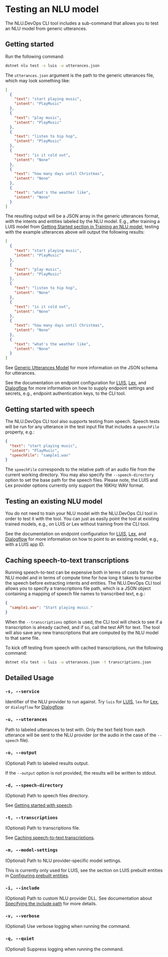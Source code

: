 # Testing an NLU model

The NLU.DevOps CLI tool includes a sub-command that allows you to test an NLU model from generic utterances.

## Getting started

Run the following command:
```bash
dotnet nlu test -s luis -u utterances.json
```

The `utterances.json` argument is the path to the generic utterances file, which may look something like:
```json
[
  {
    "text": "start playing music",
    "intent": "PlayMusic"
  },
  {
    "text": "play music",
    "intent": "PlayMusic"
  },
  {
    "text": "listen to hip hop",
    "intent": "PlayMusic"
  },
  {
    "text": "is it cold out",
    "intent": "None"
  },
  {
    "text": "how many days until Christmas",
    "intent": "None"
  },
  {
    "text": "what's the weather like",
    "intent": "None"
  }
]
```

The resulting output will be a JSON array in the generic utterances format, with the intents and entities labeled by the NLU model. E.g., after training a LUIS model from [Getting Started section in Training an NLU model](Train.md#getting-started), testing with the example utterances above will output the following results:

```json
[
  {
    "text": "start playing music",
    "intent": "PlayMusic"
  },
  {
    "text": "play music",
    "intent": "PlayMusic"
  },
  {
    "text": "listen to hip hop",
    "intent": "None"
  },
  {
    "text": "is it cold out",
    "intent": "None"
  },
  {
    "text": "how many days until Christmas",
    "intent": "None"
  },
  {
    "text": "what's the weather like",
    "intent": "None"
  }
]
```

See [Generic Utterances Model](GenericUtterances.md) for more information on the JSON schema for utterances.

See the documentation on endpoint configuration for [LUIS](LuisEndpointConfiguration.md), [Lex](LexEndpointConfiguration.md), and [Dialogflow](DialogflowEndpointConfiguration.md) for more information on how to supply endpoint settings and secrets, e.g., endpoint authentication keys, to the CLI tool.

## Getting started with speech

The NLU.DevOps CLI tool also supports testing from speech. Speech tests will be run for any utterance in the test input file that includes a `speechFile` property, e.g.:

```json
{
  "text": "start playing music",
  "intent": "PlayMusic",
  "speechFile": "sample1.wav"
}
```

The `speechFile` corresponds to the relative path of an audio file from the current working directory. You may also specify the `--speech-directory` option to set the base path for the speech files. Please note, the LUIS and Lex provider options currently only support the 16KHz WAV format.

## Testing an existing NLU model

You do not need to train your NLU model with the NLU.DevOps CLI tool in order to test it with the tool. You can just as easily point the tool at existing trained models, e.g., on LUIS or Lex without training from the CLI tool.

See the documentation on endpoint configuration for [LUIS](LuisEndpointConfiguration.md), [Lex](LexEndpointConfiguration.md), and [Dialogflow](DialogflowEndpointConfiguration.md) for more information on how to point to an existing model, e.g., with a LUIS app ID.

## Caching speech-to-text transcriptions

Running speech-to-text can be expensive both in terms of costs for the NLU model and in terms of compute time for how long it takes to transcribe the speech before extracting intents and entities. The NLU.DevOps CLI tool allows you to specify a transcriptions file path, which is a JSON object containing a mapping of speech file names to transcribed text, e.g.:

```json
{
  "sample1.wav": "Start playing music."
}
```

When the `--transcriptions` option is used, the CLI tool will check to see if a transcription is already cached, and if so, call the test API for text. The tool will also save any new transcriptions that are computed by the NLU model to that same file.

To kick off testing from speech with cached transcriptions, run the following command:

```bash
dotnet nlu test -s luis -u utterances.json -t transcriptions.json
```

## Detailed Usage

### `-s, --service`
Identifier of the NLU provider to run against. Try `luis` for [LUIS](https://www.luis.ai), `lex` for [Lex](https://aws.amazon.com/lex/), or `dialogflow` for [Dialogflow](https://dialogflow.com).

### `-u, --utterances`
Path to labeled utterances to test with. Only the text field from each utterance will be sent to the NLU provider (or the audio in the case of the `--speech` file).

### `-o, --output`
(Optional) Path to labeled results output.

If the `--output` option is not provided, the results will be written to stdout.

### `-d, --speech-directory`
(Optional) Path to speech files directory.

See [Getting started with speech](#getting-started-with-speech).

### `-t, --transcriptions`
(Optional) Path to transcriptions file.

See [Caching speech-to-text transcriptions](#caching-speech-to-text-transcriptions).

### `-m, --model-settings`
(Optional) Path to NLU provider-specific model settings.

This is currently only used for LUIS, see the section on LUIS prebuilt entities in [Configuring prebuilt entities](LuisModelConfiguration.md#configuring-prebuilt-entities).

### `-i, --include`
(Optional) Path to custom NLU provider DLL. See documentation about [Specifying the include path](https://github.com/microsoft/NLU.DevOps/blob/master/docs/CliExtensions.md#specifying-the-include-path) for more details.

### `-v, --verbose`

(Optional) Use verbose logging when running the command.

### `-q, --quiet`

(Optional) Suppress logging when running the command.
